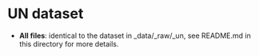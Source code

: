 # UN dataset

- **All files**: identical to the dataset in _data/_raw/_un, see README.md in this directory for more details.